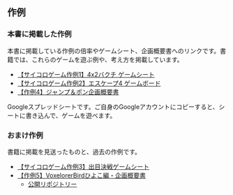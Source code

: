 ## 作例

### 本書に掲載した作例

本書に掲載している作例の倍率やゲームシート、企画概要書へのリンクです。書籍では、これらのゲームを遊ぶ例や、考え方を掲載しています。

- [【サイコロゲーム作例1】4x2バクチ ゲームシート](https://docs.google.com/spreadsheets/d/1J-8BaxM6R72p_8pbDuFKmz6afNpkczGaNkDVO4wQ96U/)
- [【サイコロゲーム作例2】エスケープ4 ゲームボード](https://docs.google.com/spreadsheets/d/18By8u05BYQKfGW1ao2sIp_MjaJX3c5QGNTZutj0FgGA/)
- [【作例4】ジャンプ＆ポン企画概要書](https://docs.google.com/document/d/1094vOcSmarVTz6oveydEAVjaPNaae-sdmGNZ643abgQ/)

Googleスプレッドシートです。ご自身のGoogleアカウントにコピーすると、シートに書き込んで、ゲームを遊べます。

### おまけ作例

書籍に掲載を見送ったものと、過去の作例です。

- [【サイコロゲーム作例3】出目決戦ゲームシート](https://docs.google.com/spreadsheets/d/1Am10rdbJ0xRXDCdmnwnHG-JHRruNVgSk4LP-F0Nh5cU/)
- [【作例5】VoxelorerBirdひよこ編・企画概要書](https://docs.google.com/document/d/1n1Oxek9KgKN5j5TC0U0y48OSzzlLONp_oDUDpGcu20s/)
  - [公開リポジトリー](https://github.com/am1tanaka/VBirdHiyoko)
